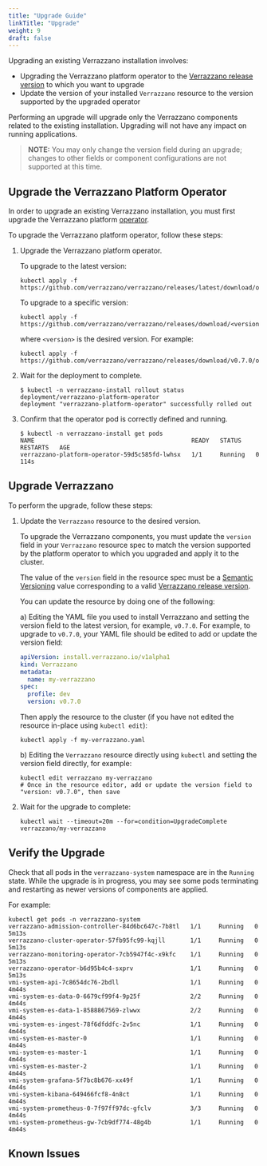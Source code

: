 ```yaml
---
title: "Upgrade Guide"
linkTitle: "Upgrade"
weight: 9
draft: false
---
```


Upgrading an existing Verrazzano installation involves:

* Upgrading the Verrazzano platform operator to the [Verrazzano release version](https://github.com/verrazzano/verrazzano/releases/) to which you want to upgrade
* Update the version of your installed `Verrazzano` resource to the version supported by the upgraded operator 

Performing an upgrade will upgrade only the Verrazzano components related to the existing installation.  Upgrading will 
not have any impact on running applications.

> **NOTE:** You may only change the version field during an upgrade; changes to other fields or component configurations are not supported at this time.

## Upgrade the Verrazzano Platform Operator

In order to upgrade an existing Verrazzano installation, you must first upgrade the Verrazzano platform [operator](https://kubernetes.io/docs/concepts/extend-kubernetes/operator/).

To upgrade the Verrazzano platform operator, follow these steps:

1. Upgrade the Verrazzano platform operator.
   
    To upgrade to the latest version:

    ```shell
    kubectl apply -f https://github.com/verrazzano/verrazzano/releases/latest/download/operator.yaml
    ```
   
   To upgrade to a specific version:

    ```shell
    kubectl apply -f https://github.com/verrazzano/verrazzano/releases/download/<version>/operator.yaml
    ```
    
    where `<version>` is the desired version.  For example:

    ```shell
    kubectl apply -f https://github.com/verrazzano/verrazzano/releases/download/v0.7.0/operator.yaml
    ```


1. Wait for the deployment to complete.

    ```shell
    $ kubectl -n verrazzano-install rollout status deployment/verrazzano-platform-operator
    deployment "verrazzano-platform-operator" successfully rolled out
    ```

1. Confirm that the operator pod is correctly defined and running.

    ```shell
    $ kubectl -n verrazzano-install get pods
    NAME                                            READY   STATUS    RESTARTS   AGE
    verrazzano-platform-operator-59d5c585fd-lwhsx   1/1     Running   0          114s
    ```

## Upgrade Verrazzano

To perform the upgrade, follow these steps:

1. Update the `Verrazzano` resource to the desired version.

      To upgrade the Verrazzano components, you must update the `version` field in your `Verrazzano` resource spec to
      match the version supported by the platform operator to which you upgraded and apply it to the cluster.
      
      The value of the `version` field in the resource spec must be a [Semantic Versioning](https://semver.org/) value
      corresponding to a valid [Verrazzano release version](https://github.com/verrazzano/verrazzano/releases/).

      You can update the resource by doing one of the following:
      
      a) Editing the YAML file you used to install Verrazzano and setting the version field to the latest version, for example, `v0.7.0`.
         For example, to upgrade to `v0.7.0`, your YAML file should be edited to add or update the version field:
         
      ```yaml
      apiVersion: install.verrazzano.io/v1alpha1
      kind: Verrazzano
      metadata:
        name: my-verrazzano
      spec:
        profile: dev
        version: v0.7.0
      ```
   
      Then apply the resource to the cluster (if you have not edited the resource in-place using `kubectl edit`):

      ```shell
      kubectl apply -f my-verrazzano.yaml
      ```

      b) Editing the `Verrazzano` resource directly using `kubectl` and setting the version field directly, for example:
   
      ```shell
      kubectl edit verrazzano my-verrazzano
      # Once in the resource editor, add or update the version field to "version: v0.7.0", then save
      ```
   
1. Wait for the upgrade to complete:

   ```shell
   kubectl wait --timeout=20m --for=condition=UpgradeComplete verrazzano/my-verrazzano
   ```

## Verify the Upgrade

Check that all pods in the `verrazzano-system` namespace are in the `Running` state.  While the upgrade is in progress, 
you may see some pods terminating and restarting as newer versions of components are applied.

For example:

```
kubectl get pods -n verrazzano-system
verrazzano-admission-controller-84d6bc647c-7b8tl   1/1     Running   0          5m13s
verrazzano-cluster-operator-57fb95fc99-kqjll       1/1     Running   0          5m13s
verrazzano-monitoring-operator-7cb5947f4c-x9kfc    1/1     Running   0          5m13s
verrazzano-operator-b6d95b4c4-sxprv                1/1     Running   0          5m13s
vmi-system-api-7c8654dc76-2bdll                    1/1     Running   0          4m44s
vmi-system-es-data-0-6679cf99f4-9p25f              2/2     Running   0          4m44s
vmi-system-es-data-1-8588867569-zlwwx              2/2     Running   0          4m44s
vmi-system-es-ingest-78f6dfddfc-2v5nc              1/1     Running   0          4m44s
vmi-system-es-master-0                             1/1     Running   0          4m44s
vmi-system-es-master-1                             1/1     Running   0          4m44s
vmi-system-es-master-2                             1/1     Running   0          4m44s
vmi-system-grafana-5f7bc8b676-xx49f                1/1     Running   0          4m44s
vmi-system-kibana-649466fcf8-4n8ct                 1/1     Running   0          4m44s
vmi-system-prometheus-0-7f97ff97dc-gfclv           3/3     Running   0          4m44s
vmi-system-prometheus-gw-7cb9df774-48g4b           1/1     Running   0          4m44s
```


## Known Issues
